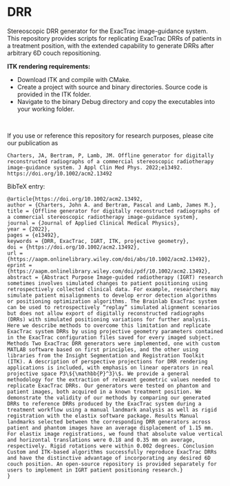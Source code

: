 # DRR
Stereoscopic DRR generator for the ExacTrac image-guidance system.  
This repository provides scripts for replicating ExacTrac DRRs of patients in a treatment position, with the extended capability to generate DRRs after arbitrary 6D couch repositioning.

**ITK rendering requirements:**  
* Download ITK and compile with CMake.  
* Create a project with source and binary directories. Source code is provided in the ITK folder.  
* Navigate to the binary Debug directory and copy the executables into your working folder.

<br/>

If you use or reference this repository for research purposes, please cite our publication as

```
Charters, JA, Bertram, P, Lamb, JM. Offline generator for digitally reconstructed radiographs of a commercial stereoscopic radiotherapy image-guidance system. J Appl Clin Med Phys. 2022;e13492. https://doi.org/10.1002/acm2.13492
```
BibTeX entry:
```
@article{https://doi.org/10.1002/acm2.13492,
author = {Charters, John A. and Bertram, Pascal and Lamb, James M.},
title = {Offline generator for digitally reconstructed radiographs of a commercial stereoscopic radiotherapy image-guidance system},
journal = {Journal of Applied Clinical Medical Physics},
year = {2022},
pages = {e13492},
keywords = {DRR, ExacTrac, IGRT, ITK, projective geometry},
doi = {https://doi.org/10.1002/acm2.13492},
url = {https://aapm.onlinelibrary.wiley.com/doi/abs/10.1002/acm2.13492},
eprint = {https://aapm.onlinelibrary.wiley.com/doi/pdf/10.1002/acm2.13492},
abstract = {Abstract Purpose Image-guided radiotherapy (IGRT) research sometimes involves simulated changes to patient positioning using retrospectively collected clinical data. For example, researchers may simulate patient misalignments to develop error detection algorithms or positioning optimization algorithms. The Brainlab ExacTrac system can be used to retrospectively “replay” simulated alignment scenarios but does not allow export of digitally reconstructed radiographs (DRRs) with simulated positioning variations for further analysis. Here we describe methods to overcome this limitation and replicate ExacTrac system DRRs by using projective geometry parameters contained in the ExacTrac configuration files saved for every imaged subject. Methods Two ExacTrac DRR generators were implemented, one with custom MATLAB software based on first principles, and the other using libraries from the Insight Segmentation and Registration Toolkit (ITK). A description of perspective projections for DRR rendering applications is included, with emphasis on linear operators in real projective space P3\${\mathbb{P}^3}\$. We provide a general methodology for the extraction of relevant geometric values needed to replicate ExacTrac DRRs. Our generators were tested on phantom and patient images, both acquired in a known treatment position. We demonstrate the validity of our methods by comparing our generated DRRs to reference DRRs produced by the ExacTrac system during a treatment workflow using a manual landmark analysis as well as rigid registration with the elastix software package. Results Manual landmarks selected between the corresponding DRR generators across patient and phantom images have an average displacement of 1.15 mm. For elastix image registrations, we found that absolute value vertical and horizontal translations were 0.18 and 0.35 mm on average, respectively. Rigid rotations were within 0.002 degrees. Conclusion Custom and ITK-based algorithms successfully reproduce ExacTrac DRRs and have the distinctive advantage of incorporating any desired 6D couch position. An open-source repository is provided separately for users to implement in IGRT patient positioning research.}
}
```
